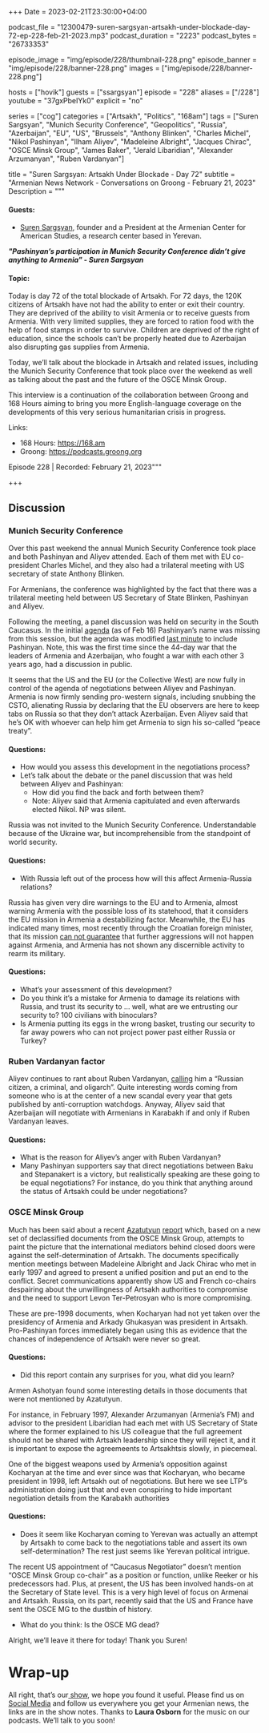 +++
Date = 2023-02-21T23:30:00+04:00

podcast_file = "12300479-suren-sargsyan-artsakh-under-blockade-day-72-ep-228-feb-21-2023.mp3"
podcast_duration = "2223"
podcast_bytes = "26733353"

episode_image = "img/episode/228/thumbnail-228.png"
episode_banner = "img/episode/228/banner-228.png"
images = ["img/episode/228/banner-228.png"]

hosts = ["hovik"]
guests = ["ssargsyan"]
episode = "228"
aliases = ["/228"]
youtube = "37gxPbeIYk0"
explicit = "no"

series = ["cog"]
categories = ["Artsakh", "Politics", "168am"]
tags = ["Suren Sargsyan", "Munich Security Conference", "Geopolitics", "Russia", "Azerbaijan", "EU", "US", "Brussels", "Anthony Blinken", "Charles Michel", "Nikol Pashinyan", "Ilham Aliyev", "Madeleine Albright", "Jacques Chirac", "OSCE Minsk Group", "James Baker", "Jerald Libaridian", "Alexander Arzumanyan", "Ruben Vardanyan"]

title = "Suren Sargsyan: Artsakh Under Blockade - Day 72"
subtitle = "Armenian News Network - Conversations on Groong - February 21, 2023"
Description = """

#### Guests:
* [Suren Sargsyan](/guest/ssargsyan), founder and a President at the Armenian Center for American Studies, a research center based in Yerevan.

***"Pashinyan’s participation in Munich Security Conference didn’t give anything to Armenia" - Suren Sargsyan***

#### Topic:

Today is day 72 of the total blockade of Artsakh. For 72 days, the 120K citizens of Artsakh have not had the ability to enter or exit their country. They are deprived of the ability to visit Armenia or to receive guests from Armenia. With very limited supplies, they are forced to ration food with the help of food stamps in order to survive. Children are deprived of the right of education, since the schools can’t be properly heated due to Azerbaijan also disrupting gas supplies from Armenia.

Today, we’ll talk about the blockade in Artsakh and related issues, including the Munich Security Conference that took place over the weekend as well as talking about the past and the future of the OSCE Minsk Group.

This interview is a continuation of the collaboration between Groong and 168 Hours aiming to bring you more English-language coverage on the developments of this very serious humanitarian crisis in progress.

Links:
  - 168 Hours: https://168.am
  - Groong: https://podcasts.groong.org

Episode 228 | Recorded: February 21, 2023"""

+++

## Discussion

### Munich Security Conference

Over this past weekend the annual Munich Security Conference took place and both Pashinyan and Aliyev attended. Each of them met with EU co-president Charles Michel, and they also had a trilateral meeting with US secretary of state Anthony Blinken.

For Armenians, the conference was highlighted by the fact that there was a trilateral meeting held between US Secretary of State Blinken, Pashinyan and Aliyev.

Following the meeting, a panel discussion was held on security in the South Caucasus. In the initial [agenda](https://securityconference.org/assets/user_upload/230216_MSC2023_Agenda_WS.pdf) (as of Feb 16) Pashinyan’s name was missing from this session, but the agenda was modified [last minute](https://securityconference.org/assets/user_upload/230217_MSC2023_Agenda_WS.pdf) to include Pashinyan. Note, this was the first time since the 44-day war that the leaders of Armenia and Azerbaijan, who fought a war with each other 3 years ago, had a discussion in public.

It seems that the US and the EU (or the Collective West) are now fully in control of the agenda of negotiations between Aliyev and Pashinyan. Armenia is now firmly sending pro-western signals, including snubbing the CSTO, alienating Russia by declaring that the EU observers are here to keep tabs on Russia so that they don’t attack Azerbaijan. Even Aliyev said that he’s OK with whoever can help him get Armenia to sign his so-called “peace treaty”. 

#### Questions:

* How would you assess this development in the negotiations process?
* Let’s talk about the debate or the panel discussion that was held between Aliyev and Pashinyan:
    * How did you find the back and forth between them?
    * Note: Aliyev said that Armenia capitulated and even afterwards elected Nikol. NP was silent.

Russia was not invited to the Munich Security Conference. Understandable because of the Ukraine war, but incomprehensible from the standpoint of world security.

#### Questions:

* With Russia left out of the process how will this affect Armenia-Russia relations?

Russia has given very dire warnings to the EU and to Armenia, almost warning Armenia with the possible loss of its statehood, that it considers the EU mission in Armenia a destabilizing factor. Meanwhile, the EU has indicated many times, most recently through the Croatian foreign minister,  that its mission [can not guarantee](https://armenpress.am/eng/news/1103649.html) that further aggressions will not happen against Armenia, and Armenia has not shown any discernible activity to rearm its military.

#### Questions:

* What’s your assessment of this development?
* Do you think it’s a mistake for Armenia to damage its relations with Russia, and trust its security to … well, what are we entrusting our security to? 100 civilians with binoculars?
* Is Armenia putting its eggs in the wrong basket, trusting our security to far away powers who can not project power past either Russia or Turkey?


### Ruben Vardanyan factor

Aliyev continues to rant about Ruben Vardanyan, [calling](https://en.trend.az/azerbaijan/politics/3712287.html) him a “Russian citizen, a criminal, and oligarch”. Quite interesting words coming from someone who is at the center of a new scandal every year that gets published by anti-corruption watchdogs. Anyway, Aliyev said that Azerbaijan will negotiate with Armenians in Karabakh if and only if Ruben Vardanyan leaves.

#### Questions:

* What is the reason for Aliyev’s anger with Ruben Vardanyan?
* Many Pashinyan supporters say that direct negotiations between Baku and Stepanakert is a victory, but realistically speaking are these going to be equal negotiations? For instance, do you think that anything around the status of Artsakh could be under negotiations?

### OSCE Minsk Group

Much has been said about a recent [Azatutyun](https://www.azatutyun.am/a/32254588.html) [report](https://www.azatutyun.am/a/32250473.html) which, based on a new set of declassified documents from the OSCE Minsk Group, attempts to paint the picture that the international mediators behind closed doors were against the self-determination of Artsakh. The documents specifically mention meetings between Madeleine Albright and Jack Chirac who met in early 1997 and agreed to present a unified position and put an end to the conflict. Secret communications apparently show US and French co-chairs despairing about the unwillingness of Artsakh authorities to compromise and the need to support Levon Ter-Petrosyan who is more compromising.

These are pre-1998 documents, when Kocharyan had not yet taken over the presidency of Armenia and Arkady Ghukasyan was president in Artsakh. Pro-Pashinyan forces immediately began using this as evidence that the chances of independence of Artsakh were never so great.

#### Questions:

* Did this report contain any surprises for you, what did you learn?

Armen Ashotyan found some interesting details in those documents that were not mentioned by Azatutyun. 

For instance, in February 1997, Alexander Arzumanyan (Armenia’s FM) and advisor to the president Libaridian had each met with US Secretary of State where the former explained to his US colleague that the full agreement should not be shared with Artsakh leadership since they will reject it, and it is important to expose the agreemeents to Artsakhtsis slowly, in piecemeal.

One of the biggest weapons used by Armenia’s opposition against Kocharyan at the time and ever since was that Kocharyan, who became president in 1998, left Artsakh out of negotiations. But here we see LTP’s administration doing just that and even conspiring to hide important negotiation details from the Karabakh authorities

#### Questions:

* Does it seem like Kocharyan coming to Yerevan was actually an attempt by Artsakh to come back to the negotiations table and assert its own self-determination? The rest just seems like Yerevan political intrigue.

The recent US appointment of “Caucasus Negotiator” doesn’t mention “OSCE Minsk Group co-chair” as a position or function, unlike Reeker or his predecessors had. Plus, at present, the US has been involved hands-on at the Secretary of State level. This is a very high level of focus on Armenai and Artsakh. Russia, on its part, recently said that the US and France have sent the OSCE MG to the dustbin of history.

* What do you think: Is the OSCE MG dead?

Alright, we’ll leave it there for today! Thank you Suren!

# Wrap-up

All right, that’s our[ show](https://podcasts.groong.org/), we hope you found it useful. Please find us on[ Social Media](https://linktr.ee/groong) and follow us everywhere you get your Armenian news, the links are in the show notes. Thanks to **Laura Osborn** for the music on our podcasts. We’ll talk to you soon!
